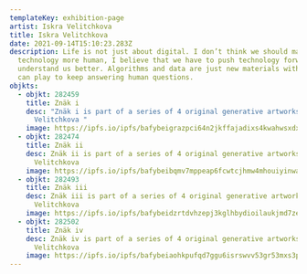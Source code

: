 ```yaml
---
templateKey: exhibition-page
artist: Iskra Velitchkova
title: Iskra Velitchkova
date: 2021-09-14T15:10:23.283Z
description: Life is not just about digital. I don’t think we should make
  technology more human, I believe that we have to push technology forward to
  understand us better. Algorithms and data are just new materials with which we
  can play to keep answering human questions.
objkts:
  - objkt: 282459
    title: Znäk i
    desc: "Znäk i is part of a series of 4 original generative artworks by Iskra
      Velitchkova "
    image: https://ipfs.io/ipfs/bafybeigrazpci64n2jkffajadixs4kwahwsxdxtthuanddcycadgli3dby
  - objkt: 282474
    title: Znäk ii
    desc: Znäk ii is part of a series of 4 original generative artworks by Iskra
      Velitchkova
    image: https://ipfs.io/ipfs/bafybeibqmv7mppeap6fcwtcjhmw4mhouiyinwadh4y3rx77bzh4klcbmee
  - objkt: 282493
    title: Znäk iii
    desc: Znäk iii is part of a series of 4 original generative artworks by Iskra
      Velitchkova
    image: https://ipfs.io/ipfs/bafybeidzrtdvhzepj3kglhbydioilaukjmd7zexo5hiyf6taywpzacvine
  - objkt: 282502
    title: Znäk iv
    desc: Znäk iv is part of a series of 4 original generative artworks by Iskra
      Velitchkova
    image: https://ipfs.io/ipfs/bafybeiaohkpufqd7ggu6isrswvv53gr53mxs3p4rpwncaloz3fei3o4bpm
---
```

